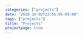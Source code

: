 ```yaml
---
categories: ["projects"]
date: "2016-10-02T22:55:05-04:00"
tags: ["projects"]
title: "Projects"
projectpage: true
---
```

